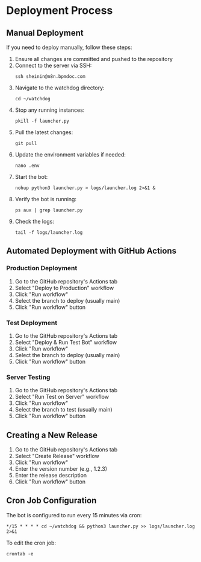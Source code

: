 # Deployment Process

## Manual Deployment
If you need to deploy manually, follow these steps:

1. Ensure all changes are committed and pushed to the repository
2. Connect to the server via SSH:
   ```
   ssh sheinin@n8n.bpmdoc.com
   ```
3. Navigate to the watchdog directory:
   ```
   cd ~/watchdog
   ```
4. Stop any running instances:
   ```
   pkill -f launcher.py
   ```
5. Pull the latest changes:
   ```
   git pull
   ```
6. Update the environment variables if needed:
   ```
   nano .env
   ```
7. Start the bot:
   ```
   nohup python3 launcher.py > logs/launcher.log 2>&1 &
   ```
8. Verify the bot is running:
   ```
   ps aux | grep launcher.py
   ```
9. Check the logs:
   ```
   tail -f logs/launcher.log
   ```

## Automated Deployment with GitHub Actions

### Production Deployment
1. Go to the GitHub repository's Actions tab
2. Select "Deploy to Production" workflow
3. Click "Run workflow"
4. Select the branch to deploy (usually main)
5. Click "Run workflow" button

### Test Deployment
1. Go to the GitHub repository's Actions tab
2. Select "Deploy & Run Test Bot" workflow
3. Click "Run workflow"
4. Select the branch to deploy (usually main)
5. Click "Run workflow" button

### Server Testing
1. Go to the GitHub repository's Actions tab
2. Select "Run Test on Server" workflow
3. Click "Run workflow"
4. Select the branch to test (usually main)
5. Click "Run workflow" button

## Creating a New Release
1. Go to the GitHub repository's Actions tab
2. Select "Create Release" workflow
3. Click "Run workflow"
4. Enter the version number (e.g., 1.2.3)
5. Enter the release description
6. Click "Run workflow" button

## Cron Job Configuration
The bot is configured to run every 15 minutes via cron:

```
*/15 * * * * cd ~/watchdog && python3 launcher.py >> logs/launcher.log 2>&1
```

To edit the cron job:
```
crontab -e
```
